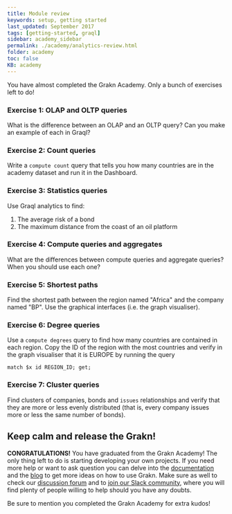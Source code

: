 ```yaml
---
title: Module review
keywords: setup, getting started
last_updated: September 2017
tags: [getting-started, graql]
sidebar: academy_sidebar
permalink: ./academy/analytics-review.html
folder: academy
toc: false
KB: academy
---
```


You have almost completed the Grakn Academy. Only a bunch of exercises left to do!

### Exercise 1: OLAP and OLTP queries

What is the difference between an OLAP and an OLTP query? Can you make an example of each in Graql?

### Exercise 2: Count queries

Write a `compute count` query that tells you how many countries are in the academy dataset and run it in the Dashboard.

### Exercise 3: Statistics queries

Use Graql analytics to find:

  1. The average risk of a bond
  2. The maximum distance from the coast of an oil platform

### Exercise 4: Compute queries and aggregates

What are the differences between compute queries and aggregate queries? When you should use each one?

### Exercise 5: Shortest paths

Find the shortest path between the region named "Africa" and the company named "BP". Use the graphical interfaces (i.e. the graph visualiser).

### Exercise 6: Degree queries

Use a `compute degrees` query to find how many countries are contained in each region. Copy the ID of the region with the most countries and verify in the graph visualiser that it is EUROPE by running the query

```
match $x id REGION_ID; get;
```

### Exercise 7: Cluster queries

Find clusters of companies, bonds and `issues` relationships and verify that they are more or less evenly distributed (that is, every company issues more or less the same number of bonds).


## Keep calm and release the Grakn!

**CONGRATULATIONS!** You have graduated from the Grakn Academy! The only thing left to do is starting developing your own projects. If you need more help or want to ask question you can delve into the [documentation](../index.html) and the [blog](https://blog.grakn.ai) to get more ideas on how to use Grakn. Make sure as well to check our [discussion forum](https://discuss.grakn.ai) and to [join our Slack community](https://grakn.ai/slack.html), where you will find plenty of people willing to help should you have any doubts.

Be sure to mention you completed the Grakn Academy for extra kudos!
